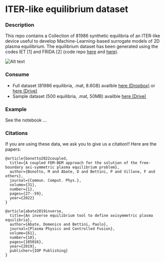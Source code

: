 # ITER-like equilibrium dataset

### Description
This repo contains a Collection of 81986 synthetic equilibria of an ITER-like device useful to develop Machine-Learning-based surrogate models of 2D plasma equilibrium. The equilibrium dataset has been generated using the codes IET [1] and FRIDA [2] (code repo [here](https://github.com/DA2412/IET_Inverse_Equilibrium_Tool.git) and [here](https://github.com/matteobonotto/FRIDA.git)). 

![Alt text](https://github.com/matteobonotto/ITERlike_equilibrium_dataset/blob/main/fig/diverted_limiter.PNG)

  

### Consume
- Full dataset (81986 equilibria, .mat, 8.6GB) availble [here (Dropbox)](https://www.dropbox.com/scl/fi/6da6pqks1rovyncu1q93n/ITER_like_equilibrium_dataset.mat?rlkey=qnc9hz0pb6jdlq4ki7jz390xq&dl=0) or [here (Drive)](https://drive.google.com/file/d/1Gn_OrMzxPRkTk-i77--HiWmWZyd8i8ue/view?usp=sharing)
- Sample dataset (500 equilibria, .mat, 50MB) availble [here (Drive)](https://drive.google.com/file/d/1-5KP7_OYIvDD_QXvIr5sDihVxZx1qJCN/view?usp=sharing)

### Example
See the notebook ...

### Citations
If you are using these data, we ask you to give us a citation!! Here are the papers:
```
@article{bonotto2022coupled,
  title={A coupled FEM-BEM approach for the solution of the free-boundary axi-symmetric plasma equilibrium problem},
  author={Bonotto, M and Abate, D and Bettini, P and Villone, F and others},
  journal={Commun. Comput. Phys.},
  volume={31},
  number={1},
  pages={27--59},
  year={2022}
}
```
```
@article{abate2019inverse,
  title={An inverse equilibrium tool to define axisymmetric plasma equilibria},
  author={Abate, Domenico and Bettini, Paolo},
  journal={Plasma Physics and Controlled Fusion},
  volume={61},
  number={10},
  pages={105016},
  year={2019},
  publisher={IOP Publishing}
}
```


